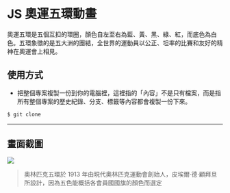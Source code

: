 # JS 奧運五環動畫

奧運五環是五個互扣的環圈，顏色自左至右為藍、黃、黑、綠、紅，而底色為白色。五環象徵的是五大洲的團結，全世界的運動員以公正、坦率的比賽和友好的精神在奧運會上相見。

## 使用方式
- 把整個專案複製一份到你的電腦裡，這裡指的「內容」不是只有檔案，而是指所有整個專案的歷史紀錄、分支、標籤等內容都會複製一份下來。
```sh
$ git clone
```

----

## 畫面截圖
![](https://i.imgur.com/CvWTiL2.gif)
> 奧林匹克五環於 1913 年由現代奧林匹克運動會創始人，皮埃爾·德·顧拜旦所設計，因為五色能概括各會員國國旗的顏色而選定